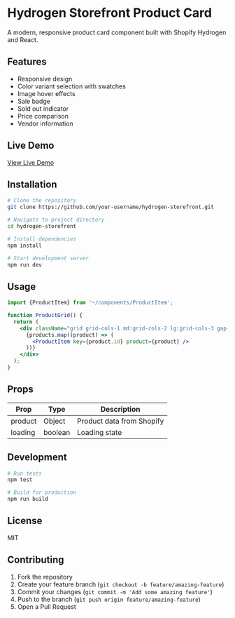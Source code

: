 # Hydrogen Storefront Product Card

A modern, responsive product card component built with Shopify Hydrogen and React.

## Features

- Responsive design
- Color variant selection with swatches
- Image hover effects
- Sale badge
- Sold out indicator
- Price comparison
- Vendor information

## Live Demo

[View Live Demo](url_here)

## Installation

```bash
# Clone the repository
git clone https://github.com/your-username/hydrogen-storefront.git

# Navigate to project directory
cd hydrogen-storefront

# Install dependencies
npm install

# Start development server
npm run dev
```

## Usage

```jsx
import {ProductItem} from '~/components/ProductItem';

function ProductGrid() {
  return (
    <div className="grid grid-cols-1 md:grid-cols-2 lg:grid-cols-3 gap-4">
      {products.map((product) => (
        <ProductItem key={product.id} product={product} />
      ))}
    </div>
  );
}
```

## Props

| Prop | Type | Description |
|------|------|-------------|
| product | Object | Product data from Shopify |
| loading | boolean | Loading state |

## Development

```bash
# Run tests
npm test

# Build for production
npm run build
```

## License

MIT

## Contributing

1. Fork the repository
2. Create your feature branch (`git checkout -b feature/amazing-feature`)
3. Commit your changes (`git commit -m 'Add some amazing feature'`)
4. Push to the branch (`git push origin feature/amazing-feature`)
5. Open a Pull Request
